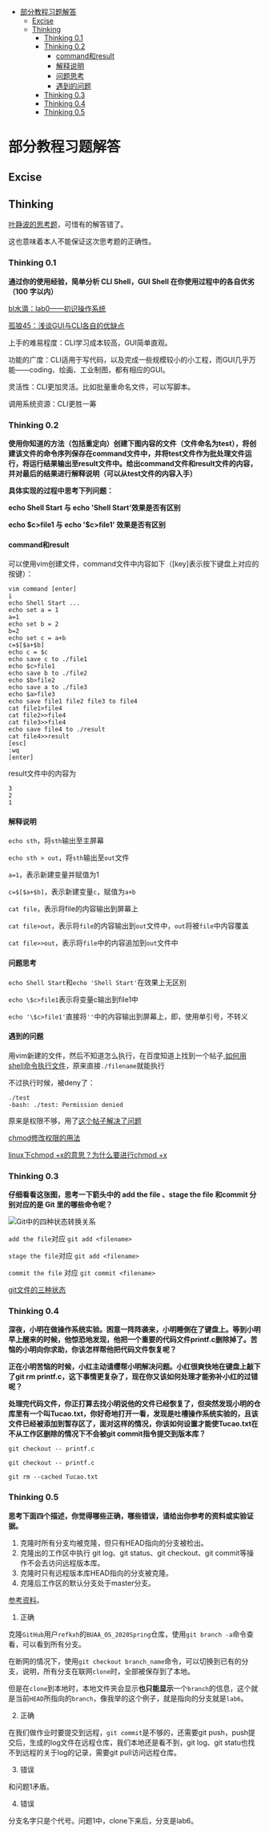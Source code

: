 <!-- START doctoc generated TOC please keep comment here to allow auto update -->

<!-- DON'T EDIT THIS SECTION, INSTEAD RE-RUN doctoc TO UPDATE -->

- [部分教程习题解答](#%E9%83%A8%E5%88%86%E6%95%99%E7%A8%8B%E4%B9%A0%E9%A2%98%E8%A7%A3%E7%AD%94)
  - [Excise](#excise)
  - [Thinking](#thinking)
    - [Thinking 0.1](#thinking-01)
    - [Thinking 0.2](#thinking-02)
      - [command和result](#command%E5%92%8Cresult)
      - [解释说明](#%E8%A7%A3%E9%87%8A%E8%AF%B4%E6%98%8E)
      - [问题思考](#%E9%97%AE%E9%A2%98%E6%80%9D%E8%80%83)
      - [遇到的问题](#%E9%81%87%E5%88%B0%E7%9A%84%E9%97%AE%E9%A2%98)
    - [Thinking 0.3](#thinking-03)
    - [Thinking 0.4](#thinking-04)
    - [Thinking 0.5](#thinking-05)

<!-- END doctoc generated TOC please keep comment here to allow auto update -->

# 部分教程习题解答

## Excise

## Thinking

[叶静波的思考题](https://max.book118.com/html/2019/0319/7022065104002014.shtm)，可惜有的解答错了。

这也意味着本人不能保证这次思考题的正确性。

### Thinking 0.1

**通过你的使用经验，简单分析 CLI Shell，GUI Shell 在你使用过程中的各自优劣（100 字以内）**

[bl水滴：lab0——初识操作系统](https://www.cnblogs.com/blshuidi/p/13563340.html)

[孤狼45：浅谈GUI与CLI各自的优缺点](https://zhuanlan.zhihu.com/p/157325214)

上手的难易程度：CLI学习成本较高，GUI简单直观。

功能的广度：CLI适用于写代码，以及完成一些规模较小的小工程，而GUI几乎万能——coding、绘画、工业制图，都有相应的GUI。

灵活性：CLI更加灵活。比如批量重命名文件，可以写脚本。

调用系统资源：CLI更胜一筹

### Thinking 0.2

**使用你知道的方法（包括重定向）创建下图内容的文件（文件命名为test），将创建该文件的命令序列保存在command文件中，并将test文件作为批处理文件运行，将运行结果输出至result文件中。给出command文件和result文件的内容，并对最后的结果进行解释说明（可以从test文件的内容入手）**

**具体实现的过程中思考下列问题：**

**echo Shell Start 与 echo 'Shell Start'效果是否有区别**

**echo \$c>file1 与 echo '\$c>file1' 效果是否有区别**

#### command和result

可以使用vim创建文件，command文件中内容如下（[key]表示按下键盘上对应的按键）：

```
vim command [enter]
i
echo Shell Start ...
echo set a = 1
a=1
echo set b = 2
b=2
echo set c = a+b
c=$[$a+$b]
echo c = $c
echo save c to ./file1
echo $c>file1
echo save b to ./file2
echo $b>file2
echo save a to ./file3
echo $a>file3
echo save file1 file2 file3 to file4
cat file1>file4
cat file2>>file4
cat file3>>file4
echo save file4 to ./result
cat file4>>result
[esc]
:wq
[enter]
```

result文件中的内容为

```
3
2
1
```

#### 解释说明

`echo sth`，将`sth`输出至主屏幕

`echo sth > out`，将`sth`输出至`out`文件

`a=1`，表示新建变量并赋值为1

`c=$[$a+$b]`，表示新建变量`c`，赋值为`a+b`

`cat file`，表示将file的内容输出到屏幕上

`cat file>out`，表示将`file`的内容输出到`out`文件中，`out`将被`file`中内容覆盖

`cat file>>out`，表示将`file`中的内容追加到`out`文件中

#### 问题思考

`echo Shell Start`和`echo 'Shell Start'`在效果上无区别

`echo \$c>file1`表示将变量c输出到file1中

`echo '\$c>file1'`直接将`''`中的内容输出到屏幕上，即，使用单引号，不转义

#### 遇到的问题

用vim新建的文件，然后不知道怎么执行，在百度知道上找到一个帖子,[如何用shell命令执行文件](https://zhidao.baidu.com/question/1962364612608727220.html)，原来直接`./filename`就能执行

不过执行时候，被deny了：

```
./test
-bash: ./test: Permission denied
```

原来是权限不够，用了[这个帖子解决了问题](https://blog.csdn.net/qq_24132367/article/details/91970116)

[chmod修改权限的用法](https://blog.csdn.net/qq_42289214/article/details/87996211)

[linux下chmod +x的意思？为什么要进行chmod +x](https://blog.csdn.net/u012106306/article/details/80436911)

### Thinking 0.3

**仔细看看这张图，思考一下箭头中的 add the file 、stage the file 和commit 分别对应的是 Git 里的哪些命令呢？**

![Git中的四种状态转换关系](/img/lab1/git-change.jpg)

`add the file`对应 `git add <filename>`

`stage the file`对应 `git add <filename>`

`commit the file` 对应 `git commit <filename>`

[git文件的三种状态](https://zhuanlan.zhihu.com/p/68228859)

### Thinking 0.4

**深夜，小明在做操作系统实验。困意一阵阵袭来，小明睡倒在了键盘上。等到小明早上醒来的时候，他惊恐地发现，他把一个重要的代码文件printf.c删除掉了。苦恼的小明向你求助，你该怎样帮他把代码文件恢复呢？**

**正在小明苦恼的时候，小红主动请缨帮小明解决问题。小红很爽快地在键盘上敲下了git rm printf.c，这下事情更复杂了，现在你又该如何处理才能弥补小红的过错呢？**

**处理完代码文件，你正打算去找小明说他的文件已经恢复了，但突然发现小明的仓库里有一个叫Tucao.txt，你好奇地打开一看，发现是吐槽操作系统实验的，且该文件已经被添加到暂存区了，面对这样的情况，你该如何设置才能使Tucao.txt在不从工作区删除的情况下不会被git commit指令提交到版本库？**

`git checkout -- printf.c`

`git checkout -- printf.c`

`git rm --cached Tucao.txt`

### Thinking 0.5

**思考下面四个描述，你觉得哪些正确，哪些错误，请给出你参考的资料或实验证据。**

1. 克隆时所有分支均被克隆，但只有HEAD指向的分支被检出。
2. 克隆出的工作区中执行 git log、git status、git checkout、git commit等操作不会去访问远程版本库。
3. 克隆时只有远程版本库HEAD指向的分支被克隆。
4. 克隆后工作区的默认分支处于master分支。

[参考资料](https://blog.csdn.net/weixin_45086881/article/details/90610606)。

1. 正确

克隆`GitHub`用户`refkxh`的`BUAA_OS_2020Spring`仓库，使用`git branch -a`命令查看，可以看到所有分支。

在断网的情况下，使用`git checkout branch_name`命令，可以切换到已有的分支，说明，所有分支在联网`clone`时，全部被保存到了本地。

但是在`clone`到本地时，本地文件夹会显示**也只能显示**一个`branch`的信息，这个就是当前`HEAD`所指向的`branch`，像我举的这个例子，就是指向的分支就是`lab6`。

2. 正确

在我们做作业时要提交到远程，`git commit`是不够的，还需要git push，push提交后，生成的log文件在远程仓库，我们本地还是看不到，git log、git statu也找不到远程的关于log的记录，需要git pull访问远程仓库。

3. 错误

和问题1矛盾。

4. 错误

分支名字只是个代号。问题1中，clone下来后，分支是lab6。
